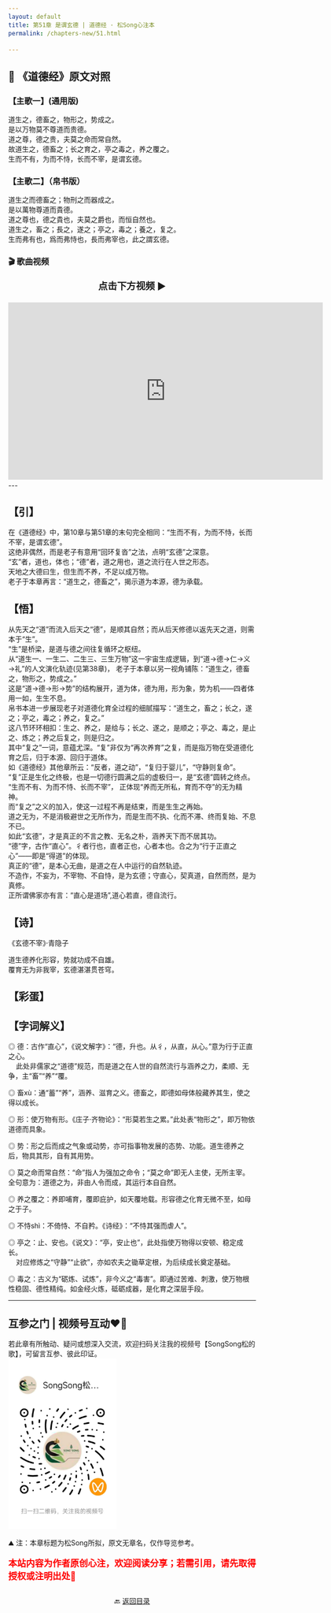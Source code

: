 ```yaml
---
layout: default
title: 第51章 是谓玄德 | 道德经 · 松Song心注本
permalink: /chapters-new/51.html

---
```


## 📜 《道德经》原文对照
### 【主歌一】(通用版) 
道生之，德畜之，物形之，势成之。<br>
是以万物莫不尊道而贵德。<br>
道之尊，德之贵，夫莫之命而常自然。<br>
故道生之，德畜之；长之育之，亭之毒之，养之覆之。<br>
生而不有，为而不恃，长而不宰，是谓玄德。<br>

### 【主歌二】（帛书版）
道生之而德畜之；物刑之而器成之。<br>
是以萬物尊道而貴德。<br>
道之尊也，德之貴也，夫莫之爵也，而恒自然也。<br>
道生之，畜之；長之，遂之；亭之，毒之；養之，复之。<br>
生而弗有也，爲而弗恃也，長而弗宰也，此之謂玄德。<br>

### 🎬 歌曲视频
<p style="text-align:center; font-size:1.2rem; font-weight:bold;">
  点击下方视频 ▶️
</p>

<iframe
  src="https://streamable.com/e/ziq9xo"
  width="640"
  height="360"
  frameborder="0"
  allowfullscreen
  loading="lazy">
</iframe>
---

## 【引】
在《道德经》中，第10章与第51章的末句完全相同：“生而不有，为而不恃，长而不宰，是谓玄德”。<br>
这绝非偶然，而是老子有意用“回环复沓”之法，点明“玄德”之深意。<br>
“玄”者，道也，体也；“德”者，道之用也，道之流行在人世之形态。<br>
天地之大德曰生，但生而不养，不足以成万物。<br>
老子于本章再言：“道生之，德畜之”，揭示道为本源，德为承载。<br>

## 【悟】
从先天之“道”而流入后天之“德”，是顺其自然；而从后天修德以返先天之道，则需本于“生”。<br>
“生”是桥梁，是道与德之间往复循环之枢纽。<br>
从“道生一、一生二、二生三、三生万物”这一宇宙生成逻辑，到“道→德→仁→义→礼”的人文演化轨迹(见第38章)，
老子于本章以另一视角铺陈：“道生之，德畜之，物形之，势成之。”<br>
这是“道→德→形→势”的结构展开，道为体，德为用，形为象，势为机——四者体用一如，生生不息。<br>
帛书本进一步展现老子对道德化育全过程的细腻描写：“道生之，畜之；长之，遂之；亭之，毒之；养之，复之。”<br>
这八节环环相扣：生之、养之，是给与；长之、遂之，是顺之；亭之、毒之，是止之、炼之；养之后复之，则是归之。<br>
其中“复之”一词，意蕴尤深。“复”非仅为“再次养育”之复，而是指万物在受道德化育之后，归于本源、回归于道体。<br>
如《道德经》其他章所云：“反者，道之动”，“复归于婴儿”，“守静则复命”。<br>
“复”正是生化之终极，也是一切德行圆满之后的虚极归一，是“玄德”圆转之终点。<br>
“生而不有、为而不恃、长而不宰”， 正体现“养而无所私，育而不夺”的无为精神。<br>
而“复之”之义的加入，使这一过程不再是结束，而是生生之再始。<br>
道之无为，不是消极避世之无所作为，而是生而不执、化而不滞、终而复始、不息不已。<br>
如此“玄德”，才是真正的不言之教、无名之朴，涵养天下而不居其功。<br>
“德”字，古作“直心”。彳者行也，直者正也，心者本也。合之为“行于正直之心”——即是“得道”的体现。<br>
真正的“德”，是本心无曲，是道之在人中运行的自然轨迹。<br>
不造作，不妄为，不宰物、不自恃，是为玄德；守直心，契真道，自然而然，是为真修。<br>
正所谓佛家亦有言：“直心是道场”,道心若直，德自流行。<br>

## 【诗】
《玄德不宰》·青隐子<br>

道生德养化形容，势就功成不自雄。<br>
覆育无为非我宰，玄德湛湛贯苍穹。<br>

## 【彩蛋】

## 【字词解义】

◎ 德：古作“直心”，《说文解字》：“德，升也。从彳，从直，从心。”意为行于正直之心。<br>
&nbsp;&nbsp;&nbsp;&nbsp;此处非儒家之“道德”规范，而是道之在人世的自然流行与涵养之力，柔顺、无争，主“畜”“养”“覆。<br>

◎ 畜xù：通“蓄”“养”，涵养、滋育之义。德畜之，即德如母体般藏养其生，使之得以成长。<br>

◎ 形：使万物有形。《庄子·齐物论》：“形莫若生之累。”此处表“物形之”，即万物依道德而具象。<br>

◎ 势：形之后而成之气象或动势，亦可指事物发展的态势、功能。道生德养之后，物具其形，自有其用势。<br>

◎ 莫之命而常自然：“命”指人为强加之命令；“莫之命”即无人主使，无所主宰。全句意为：道德之为，非由人令而成，其运行本自自然。<br>

◎ 养之覆之：养即哺育，覆即庇护，如天覆地载。形容德之化育无微不至，如母之于子。<br>

◎ 不恃shì：不倚恃、不自矜。《诗经》：“不恃其强而虐人”。<br>

◎ 亭之：止、安也。《说文》：“亭，安止也”，此处指使万物得以安顿、稳定成长。<br>
&nbsp;&nbsp;&nbsp;&nbsp;对应修炼之“守静”“止欲”，亦如农夫之锄草定根，为后续成长奠定基础。<br>

◎ 毒之：古义为“砺炼、试炼”，非今义之“毒害”。即通过苦难、刺激，使万物根性稳固、德性精纯。如金经火炼，砥砺成器，是化育之深层手段。<br>

---
##  互参之门 | 视频号互动❤️🤝

若此章有所触动、疑问或想深入交流，欢迎扫码关注我的视频号【SongSong松的歌】，可留言互参、彼此印证。<br>
<img src="../img/qrcode_songsong.jpg" alt="扫码进入视频号" width="220">

⛰️ 注：本章标题为松Song所拟，原文无章名，仅作导览参考。<br>
<p style="color:red; font-size:18px; font-weight:bold;">
本站内容为作者原创心注，欢迎阅读分享；若需引用，请先取得授权或注明出处🙏
</p>

<p style="text-align:center; margin-top:2em;">
  🔙 <a href="{{ '/' | relative_url }}#catalog">返回目录</a>
</p>



